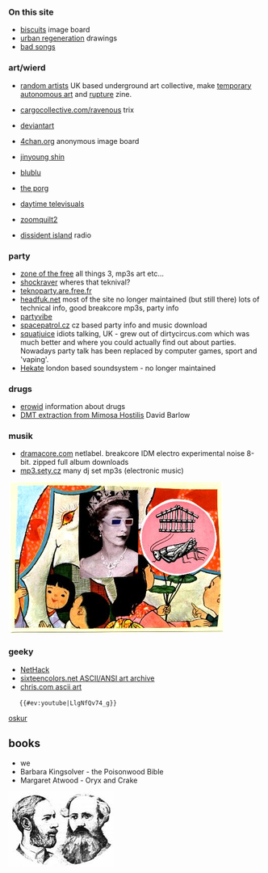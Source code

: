 ### On this site

- [biscuits](biscuits "wikilink") image board
- [urban regeneration](urban_regeneration "wikilink") drawings
- [bad songs](bad_songs "wikilink")

### art/wierd

- [random artists](http://www.randomartists.org/) UK based underground art collective, make [temporary autonomous art](http://www.taaexhibitions.org/) and [rupture](http://www.randomartists.org/rupture.shtml) zine.
- [cargocollective.com/ravenous](http://cargocollective.com/ravenous) trix
- [deviantart](http://www.deviantart.com)
- [4chan.org](http://www.4chan.org) anonymous image board

-   [jinyoung shin](http://www.daedally.net)
-   [blublu](http://www.blublu.org)
-   [the porg](http://theporg.blogspot.com)
-   [daytime televisuals](http://www.daytimetelevisuals.co.uk)
-   [zoomquilt2](http://zoomquilt2.madmindworx.com/)
-   [dissident island](http://www.dissidentisland.org/) radio

### party

-   [zone of the free](http://zoneofthefree.blogspot.com) all things 3,
    mp3s art etc...
-   [shockraver](http://shockraver.free.fr) wheres that teknival?
-   [teknoparty.are.free.fr](http://teknoparty.are.free.fr/)
-   [headfuk.net](http://www.headfuk.net/) most of the site no longer
    maintained (but still there) lots of technical info, good breakcore
    mp3s, party info
-   [partyvibe](http://www.partyvibe.com)
-   [spacepatrol.cz](http://www.spacepatrol.cz) cz based party info and
    music download
-   [squatjuice](http://www.squatjuice.com) idiots talking, UK - grew out of dirtycircus.com which was much better and where you could actually find out about parties.  Nowadays party talk has been replaced by computer games, sport and 'vaping'.  
-   [Hekate](http://www.hekate.co.uk/index.html) london based soundsystem - no longer maintained

### drugs

-   [erowid](http://www.erowid.org/) information about drugs
-   [DMT extraction from Mimosa Hostilis](http://catbull.com/alamut/Bibliothek/DMT_from_m.hos.pdf) David Barlow

### musik

-   [dramacore.com](http://www.dramacore.com/) netlabel. breakcore IDM
    electro experimental noise 8-bit. zipped full album downloads
-   [mp3.sety.cz](http://mp3.sety.cz) many dj set mp3s
    (electronic music)

![dannicard_sm.jpg](img/Dannicard_sm.jpg)

### geeky

-   [NetHack](http://www.nethack.org/)
-   [sixteencolors.net ASCII/ANSI art archive](http://sixteencolors.net)
-   [chris.com ascii art](http://www.chris.com/ascii/)

`   {{#ev:youtube|LlgNfQv74_g}}`

[oskur](http://www.myspace.com/oskur%7Cvj)

## books 

* we 
* Barbara Kingsolver - the Poisonwood Bible
* Margaret Atwood - Oryx and Crake

![hertz](img/Hertz.jpeg)
